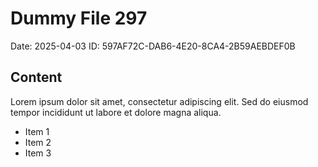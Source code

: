 # Dummy File 297

Date: 2025-04-03
ID: 597AF72C-DAB6-4E20-8CA4-2B59AEBDEF0B

## Content

Lorem ipsum dolor sit amet, consectetur adipiscing elit.
Sed do eiusmod tempor incididunt ut labore et dolore magna aliqua.

* Item 1
* Item 2
* Item 3

